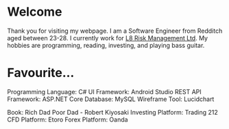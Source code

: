 # Welcome

Thank you for visiting my webpage. I am a Software Engineer from Redditch aged between 23-28. I currently work for [L8 Risk Management Ltd](https://l8risk.co.uk). My hobbies are programming, reading, investing, and playing bass guitar.

# Favourite...
Programming Language: C#
UI Framework: Android Studio
REST API Framework: ASP.NET Core
Database: MySQL
Wireframe Tool: Lucidchart

Book: Rich Dad Poor Dad - Robert Kiyosaki
Investing Platform: Trading 212
CFD Platform: Etoro
Forex Platform: Oanda
